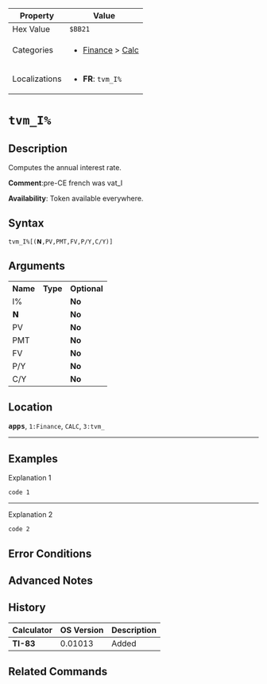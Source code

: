 | Property      | Value |
|---------------|-------|
| Hex Value     | `$BB21`|
| Categories    | <ul><li>[Finance](<../categories/Finance.md>) > [Calc](<../categories/Finance.md#Calc>)</li></ul> |
| Localizations | <ul><li><b>FR</b>: `tvm_I%`</li></ul> |

# `tvm_I%`

## Description
Computes the annual interest rate.

<b>Comment</b>:pre-CE french was vat_I

<b>Availability</b>: Token available everywhere.

## Syntax
`tvm_I%[(𝗡,PV,PMT,FV,P/Y,C/Y)]`

## Arguments
<table>
<tr><th>Name</th><th>Type</th><th>Optional</th></tr>

<tr><td>I%</td><td></td><td><b>No</b></td></tr>

<tr><td>𝗡</td><td></td><td><b>No</b></td></tr>

<tr><td>PV</td><td></td><td><b>No</b></td></tr>

<tr><td>PMT</td><td></td><td><b>No</b></td></tr>

<tr><td>FV</td><td></td><td><b>No</b></td></tr>

<tr><td>P/Y</td><td></td><td><b>No</b></td></tr>

<tr><td>C/Y</td><td></td><td><b>No</b></td></tr>

</table>

## Location
<tt><kbd><b>apps</b></kbd></tt>, `1:Finance`, `CALC`, `3:tvm_`
<hr>

## Examples

Explanation 1
```ti-basic
code 1
```
---
Explanation 2
```ti-basic
code 2
```

## Error Conditions


## Advanced Notes


## History
| Calculator | OS Version | Description |
|------------|------------|-------------|
| <b>TI-83</b> | 0.01013 | Added |

## Related Commands

